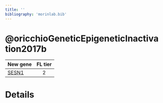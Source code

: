 ```yaml
---
title: ''
bibliography: 'morinlab.bib'
---
```


# @oricchioGeneticEpigeneticInactivation2017b
|New gene|FL tier|
|:-|:-:|
|[SESN1](SESN1)|2 |

# Details

